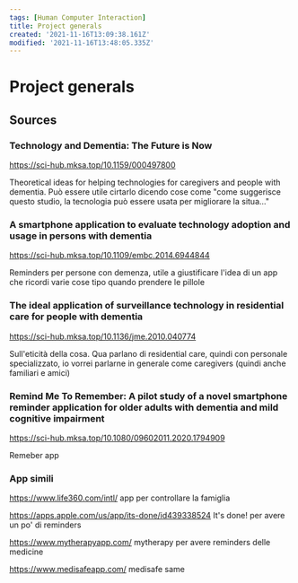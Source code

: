 ```yaml
---
tags: [Human Computer Interaction]
title: Project generals
created: '2021-11-16T13:09:38.161Z'
modified: '2021-11-16T13:48:05.335Z'
---
```


# Project generals

## Sources

### Technology and Dementia: The Future is Now

https://sci-hub.mksa.top/10.1159/000497800

Theoretical ideas for helping technologies for caregivers and people with dementia. Può essere utile cirtarlo dicendo cose come "come suggerisce questo studio, la tecnologia può essere usata per migliorare la situa..."

### A smartphone application to evaluate technology adoption and usage in persons with dementia

https://sci-hub.mksa.top/10.1109/embc.2014.6944844

Reminders per persone con demenza, utile a giustificare l'idea di un app che ricordi varie cose tipo quando prendere le pillole

### The ideal application of surveillance technology in residential care for people with dementia

https://sci-hub.mksa.top/10.1136/jme.2010.040774

Sull'eticità della cosa. Qua parlano di residential care, quindi con personale specializzato, io vorrei parlarne in generale come caregivers (quindi anche familiari e amici)

### Remind Me To Remember: A pilot study of a novel smartphone reminder application for older adults with dementia and mild cognitive impairment

https://sci-hub.mksa.top/10.1080/09602011.2020.1794909

Remeber app

### App simili

https://www.life360.com/intl/ app per controllare la famiglia

https://apps.apple.com/us/app/its-done/id439338524 It's done! per avere un po' di reminders

https://www.mytherapyapp.com/ mytherapy per avere reminders delle medicine

https://www.medisafeapp.com/ medisafe same

### 
